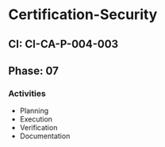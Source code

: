 # Certification-Security

## CI: CI-CA-P-004-003
## Phase: 07

### Activities
- Planning
- Execution
- Verification
- Documentation
